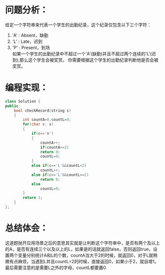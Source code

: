 # 问题分析：
给定一个字符串来代表一个学生的出勤纪录，这个纪录仅包含以下三个字符：
1. 'A' : Absent，缺勤
2. 'L' : Late，迟到
3. 'P' : Present，到场    
如果一个学生的出勤纪录中不超过一个'A'(缺勤)并且不超过两个连续的'L'(迟到),那么这个学生会被奖赏。
你需要根据这个学生的出勤纪录判断他是否会被奖赏。
# 编程实现：
```C++
class Solution {
public:
    bool checkRecord(string s) 
    {
        int countA=0,countL=0;
        for(char c: s)
        {
            if(c=='A')
            {
                countA++;
                if(countA==2)
                return 0;
                countL=0;
            }      
            else if(c=='L'&&countL<2)
                countL++;
            else if(c=='L'&&countL==2)
                return 0;
            else
                countL=0;
        }
        return 1;
    }
};
```
# 总结体会：
这道题抛开应用场景之后的意思其实就是让判断这个字符串中，是否有两个及以上的A，是否有连续三个以及以上的L，如果是的话就返回false，否则返回true，设置两个变量分别统计A和L的个数，countA当大于2的时候，就返回0，对于L就稍微有点麻烦，当遇到L并且countL=2的时候，直接返回0，如果小于2，就自增1。最后需要注意的是需要L之外的字母，countL都要置0.